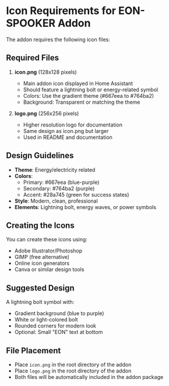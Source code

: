 # Icon Requirements for EON-SPOOKER Addon

The addon requires the following icon files:

## Required Files

1. **icon.png** (128x128 pixels)
   - Main addon icon displayed in Home Assistant
   - Should feature a lightning bolt or energy-related symbol
   - Colors: Use the gradient theme (#667eea to #764ba2)
   - Background: Transparent or matching the theme

2. **logo.png** (256x256 pixels)
   - Higher resolution logo for documentation
   - Same design as icon.png but larger
   - Used in README and documentation

## Design Guidelines

- **Theme**: Energy/electricity related
- **Colors**: 
  - Primary: #667eea (blue-purple)
  - Secondary: #764ba2 (purple)
  - Accent: #28a745 (green for success states)
- **Style**: Modern, clean, professional
- **Elements**: Lightning bolt, energy waves, or power symbols

## Creating the Icons

You can create these icons using:
- Adobe Illustrator/Photoshop
- GIMP (free alternative)
- Online icon generators
- Canva or similar design tools

## Suggested Design

A lightning bolt symbol with:
- Gradient background (blue to purple)
- White or light-colored bolt
- Rounded corners for modern look
- Optional: Small "EON" text at bottom

## File Placement

- Place `icon.png` in the root directory of the addon
- Place `logo.png` in the root directory of the addon
- Both files will be automatically included in the addon package
